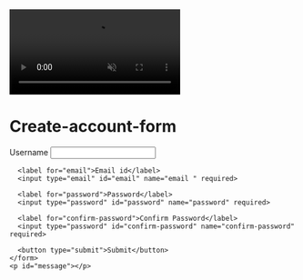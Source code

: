 <!DOCTYPE html>
<html lang="en">
<head>
  <meta charset="UTF-8">
  <meta name="viewport" content="width=device-width, initial-scale=1.0">
  <title>Create Account</title>
  <link rel="stylesheet" href="styles.css">
</head>
<body>
</head>
<body>
  <video autoplay muted loop>
  <source src="3949.mp4" type="video/mp4">
</video>
  <div class="container">
    <h1>Create-account-form</h1>
    <form id="create-account-form">
      <label for="username">Username</label>
      <input type="text" id="username" name="username" required>
      
      <label for="email">Email id</label>
      <input type="email" id="email" name="email " required>
      
      <label for="password">Password</label>
      <input type="password" id="password" name="password" required>
      
      <label for="confirm-password">Confirm Password</label>
      <input type="password" id="confirm-password" name="confirm-password" required>
      
      <button type="submit">Submit</button>
    </form>
    <p id="message"></p>
  </div>
  <script src="script.js"></script>
</body>
</html>
